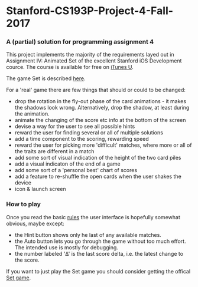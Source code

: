 # Stanford-CS193P-Project-4-Fall-2017
### A (partial) solution for programming assignment 4

This project implements the majority of the requirements layed out in Assignment IV: Animated Set of the excellent Stanford iOS Development cource. The course is available for free on [iTunes U](https://itunes.apple.com/us/course/developing-ios-11-apps-with-swift/id1309275316).

The game Set is described [here](https://en.wikipedia.org/wiki/Set_(game)).

For a 'real' game there are few things that should or could to be changed:
- drop the rotation in the fly-out phase of the card animations - it makes the shadows look wrong. Alternatively, drop the shadow, at least during the animation.
- animate the changing of the score etc info at the bottom of the screen
- devise a way for the user to see all possible hints
- reward the user for finding several or all of multiple solutions
- add a time component to the scoring, rewarding speed
- reward the user for picking more 'difficult' matches, where more or all of the traits are different in a match
- add some sort of visual indication of the height of the two card piles
- add a visual indicaton of the end of a game
- add some sort of a 'personal best' chart of scores
- add a feature to re-shuffle the open cards when the user shakes the device
- icon & launch screen

### How to play

Once you read the basic [rules](https://en.wikipedia.org/wiki/Set_(game)) the user interface is hopefully somewhat obvious, maybe except:
- the Hint button shows only he last of any available matches.
- the Auto button lets you go through the game without too much effort. The intended use is mostly for debugging.
- the number labeled 'Δ' is the last score delta, i.e. the latest change to the score.

If you want to just play the Set game you should consider getting the offical [Set game](https://itunes.apple.com/us/app/set-mania/id775474270?mt=8).
